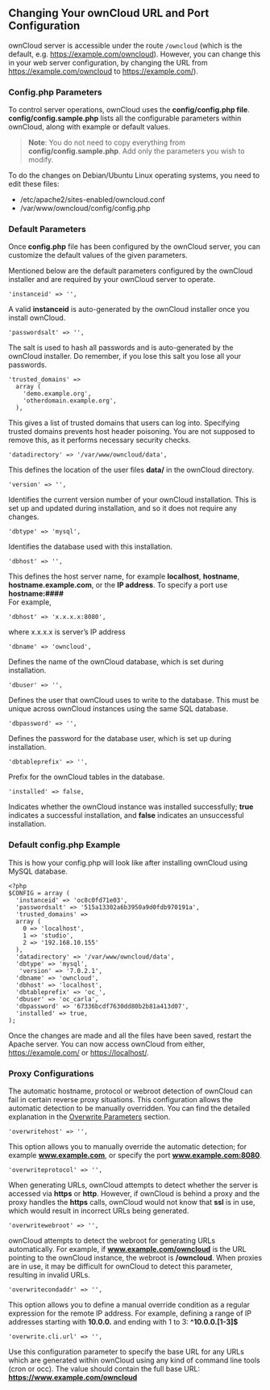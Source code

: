 ## Changing Your ownCloud URL and Port Configuration  
ownCloud server is accessible under the route `/owncloud` (which is the default, e.g. <https://example.com/owncloud>). However, you can change this in your web server configuration, by changing the URL from <https://example.com/owncloud> to <https://example.com/>).  

### Config.php Parameters    
To control server operations, ownCloud uses the **config/config.php file**. **config/config.sample.php** lists all the configurable parameters within ownCloud, along with example or default values.  

>**Note**: You do not need to copy everything from **config/config.sample.php**. Add only the parameters you wish to modify.  

To do the changes on Debian/Ubuntu Linux operating systems, you need to edit these files:
-	/etc/apache2/sites-enabled/owncloud.conf  
-	/var/www/owncloud/config/config.php  

### Default Parameters   
Once **config.php** file has been configured by the ownCloud server, you can customize the default values of the given parameters.  

Mentioned below are the default parameters configured by the ownCloud installer and are required by your ownCloud server to operate. 

    'instanceid' => '',
A valid **instanceid** is auto-generated by the ownCloud installer once you install ownCloud.  

    'passwordsalt' => '',
The salt is used to hash all passwords and is auto-generated by the ownCloud installer. Do remember, if you lose this salt you lose all your passwords.  

    'trusted_domains' =>
      array (
        'demo.example.org',
        'otherdomain.example.org',
      ),
This gives a list of trusted domains that users can log into. Specifying trusted domains prevents host header poisoning. You are not supposed to remove this, as it performs necessary security checks.

    'datadirectory' => '/var/www/owncloud/data',
This defines the location of the user files **data/** in the ownCloud directory.

    'version' => '',
Identifies the current version number of your ownCloud installation. This is set up and updated during installation, and so it does not require any changes.

    'dbtype' => 'mysql',
Identifies the database used with this installation.  

    'dbhost' => '',  
This defines the host server name, for example **localhost**, **hostname**, **hostname.example.com**, or the **IP address**. To specify a port use **hostname:####**  
For example,
    
    'dbhost' => 'x.x.x.x:8080',
where x.x.x.x is server’s IP address  
                 
    'dbname' => 'owncloud',      
Defines the name of the ownCloud database, which is set during installation. 

    'dbuser' => '',
Defines the user that ownCloud uses to write to the database. This must be unique across ownCloud instances using the same SQL database.

    'dbpassword' => '',
Defines the password for the database user, which is set up during installation.
  
    'dbtableprefix' => '',
Prefix for the ownCloud tables in the database.

    'installed' => false,
Indicates whether the ownCloud instance was installed successfully; **true** indicates a successful installation, and **false** indicates an unsuccessful installation.    

### Default config.php Example
This is how your config.php will look like after installing ownCloud using MySQL database.

    <?php
    $CONFIG = array (
      'instanceid' => 'oc8c0fd71e03',
      'passwordsalt' => '515a13302a6b3950a9d0fdb970191a',
      'trusted_domains' =>
      array (
        0 => 'localhost',
        1 => 'studio',
        2 => '192.168.10.155'
      ),
      'datadirectory' => '/var/www/owncloud/data',
      'dbtype' => 'mysql',
       'version' => '7.0.2.1',
      'dbname' => 'owncloud',
      'dbhost' => 'localhost',
      'dbtableprefix' => 'oc_',
      'dbuser' => 'oc_carla',
      'dbpassword' => '67336bcdf7630dd80b2b81a413d07',
      'installed' => true,
    );  
    
Once the changes are made and all the files have been saved, restart the Apache server. You can now access ownCloud from either, <https://example.com/> or <https://localhost/>.  

### Proxy Configurations  
The automatic hostname, protocol or webroot detection of ownCloud can fail in certain reverse proxy situations. This configuration allows the automatic detection to be manually overridden. You can find the detailed explanation in the [Overwrite Parameters]( https://doc.owncloud.org/server/10.0/admin_manual/configuration/server/reverse_proxy_configuration.html#overwrite-parameters) section.  

    'overwritehost' => '',
This option allows you to manually override the automatic detection; for example **www.example.com**, or specify the port **www.example.com:8080**.

    'overwriteprotocol' => '',  
When generating URLs, ownCloud attempts to detect whether the server is accessed via **https** or **http**. However, if ownCloud is behind a proxy and the proxy handles the **https** calls, ownCloud would not know that **ssl** is in use, which would result in incorrect URLs being generated.  

    'overwritewebroot' => '',
ownCloud attempts to detect the webroot for generating URLs automatically.
For example, if **www.example.com/owncloud** is the URL pointing to the ownCloud instance, the webroot is **/owncloud**. When proxies are in use, it may be difficult for ownCloud to detect this parameter, resulting in invalid URLs.

    'overwritecondaddr' => '',
This option allows you to define a manual override condition as a regular expression for the remote IP address. For example, defining a range of IP addresses starting with **10.0.0.** and ending with 1 to 3: **^10\.0\.0\.[1-3]$**

    'overwrite.cli.url' => '',
Use this configuration parameter to specify the base URL for any URLs which are generated within ownCloud using any kind of command line tools (cron or occ). The value should contain the full base URL: **https://www.example.com/owncloud**
